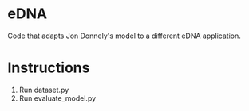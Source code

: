 # eDNA
Code that adapts Jon Donnely's model to a different eDNA application.

# Instructions
1. Run dataset.py  
2. Run evaluate_model.py
